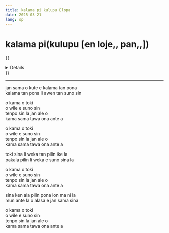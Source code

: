 ```yaml
---
title: kalama pi kulupu Elopa
date: 2025-03-21
lang: sp
---
```


# kalama pi(kulupu [en loje,, pan,,])

{{<details title="sona namako">}}
_tenpo pana la_ suno nanpa mute1 tu lon mun nanpa tu wan lon sike nanpa mute1 ale mute2 luka  
_kon lipu la_ mi toki+pona e [kalama musi pi(kulupu [en loje,, pan,,])](https://www.youtube.com/watch?v=WzLdgtDsLV8) tan toki [en pan,,, jo,,]  
{{</details>}}

---

jan sama o kute e kalama tan pona  
kalama tan pona li awen tan suno sin  

o kama o toki  
o wile e suno sin  
tenpo sin la jan ale o  
kama sama tawa ona ante a  

o kama o toki  
o wile e suno sin  
tenpo sin la jan ale o  
kama sama tawa ona ante a  

toki sina li weka tan pilin ike la  
pakala pilin li weka e suno sina la  

o kama o toki  
o wile e suno sin  
tenpo sin la jan ale o  
kama sama tawa ona ante a  

sina ken ala pilin pona lon ma ni la  
mun ante la o alasa e jan sama sina  

o kama o toki  
o wile e suno sin  
tenpo sin la jan ale o  
kama sama tawa ona ante a  

